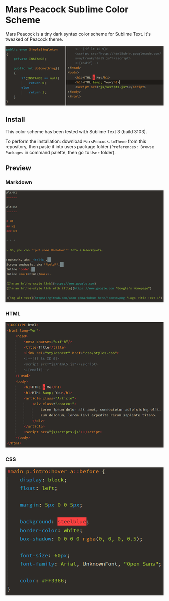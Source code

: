 # Mars Peacock Sublime Color Scheme

Mars Peacock is a tiny dark syntax color scheme for Sublime Text. It's tweaked of Peacock theme.

![Mars Peacock Preview](README.img/preview.png)

## Install

This color scheme has been tested with Sublime Text 3 (build 3103).

To perform the installation: download `MarsPeacock.tmTheme` from this repository, then paste it into users package folder (`Preferences: Browse Packages` in command palette, then go to `User` folder).

## Preview

### Markdown

![Mars Peacock Preview](README.img/preview-markdown.png)

### HTML

![Mars Peacock Preview](README.img/preview-html.png)

### CSS

![Mars Peacock Preview](README.img/preview-css.png)
